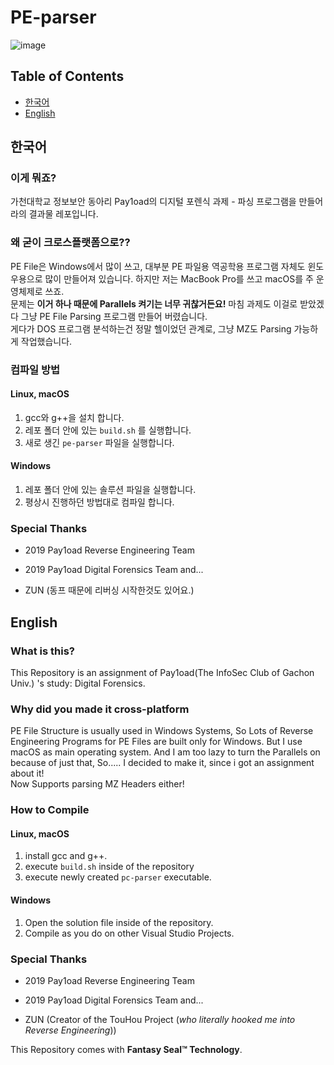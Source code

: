 # PE-parser
![image](https://user-images.githubusercontent.com/27724108/62987479-f78cd400-be7a-11e9-8ffa-9b19fe84b571.png)


## Table of Contents
* [한국어](#한국어)
* [English](#English)

## 한국어

### 이게 뭐죠?
가천대학교 정보보안 동아리 Pay1oad의 디지털 포렌식 과제 - 파싱 프로그램을 만들어라의 결과물 레포입니다.  

### 왜 굳이 크로스플랫폼으로??
PE File은 Windows에서 많이 쓰고, 대부분 PE 파일용 역공학용 프로그램 자체도 윈도우용으로 많이 만들어져 있습니다. 하지만 저는 MacBook Pro를 쓰고 macOS를 주 운영체제로 쓰죠.   
문제는 **이거 하나 때문에 Parallels 켜기는 너무 귀찮거든요!** 마침 과제도 이걸로 받았겠다 그냥 PE File Parsing 프로그램 만들어 버렸습니다.  
게다가 DOS 프로그램 분석하는건 정말 헬이었던 관계로, 그냥 MZ도 Parsing 가능하게 작업했습니다.  

### 컴파일 방법
#### Linux, macOS
1. gcc와 g++을 설치 합니다.
2. 레포 폴더 안에 있는 `build.sh` 를 실행합니다.
3. 새로 생긴 `pe-parser` 파일을 실행합니다.

#### Windows
1. 레포 폴더 안에 있는 솔루션 파일을 실행합니다.
2. 평상시 진행하던 방법대로 컴파일 합니다.

### Special Thanks
* 2019 Pay1oad Reverse Engineering Team
* 2019 Pay1oad Digital Forensics Team
and...

* ZUN (동프 때문에 리버싱 시작한것도 있어요.)

## English
### What is this?
This Repository is an assignment of Pay1oad(The InfoSec Club of Gachon Univ.) 's study: Digital Forensics.  

### Why did you made it cross-platform
PE File Structure is usually used in Windows Systems, So Lots of Reverse Engineering Programs for PE Files are built only for Windows. But I use macOS as main operating system. And I am too lazy to turn the Parallels on because of just that, So.....
I decided to make it, since i got an assignment about it!  
Now Supports parsing MZ Headers either!  

### How to Compile
#### Linux, macOS
1. install gcc and g++.
2. execute `build.sh` inside of the repository
3. execute newly created `pc-parser` executable.

#### Windows
1. Open the solution file inside of the repository.
2. Compile as you do on other Visual Studio Projects.

### Special Thanks
* 2019 Pay1oad Reverse Engineering Team
* 2019 Pay1oad Digital Forensics Team
and...

* ZUN (Creator of the TouHou Project (*who literally hooked me into Reverse Engineering*))

This Repository comes with **Fantasy Seal™ Technology**.
